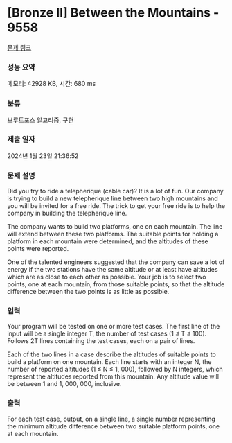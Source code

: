 # [Bronze II] Between the Mountains - 9558 

[문제 링크](https://www.acmicpc.net/problem/9558) 

### 성능 요약

메모리: 42928 KB, 시간: 680 ms

### 분류

브루트포스 알고리즘, 구현

### 제출 일자

2024년 1월 23일 21:36:52

### 문제 설명

<p>Did you try to ride a telepherique (cable car)? It is a lot of fun. Our company is trying to build a new telepherique line between two high mountains and you will be invited for a free ride. The trick to get your free ride is to help the company in building the telepherique line.</p>

<p>The company wants to build two platforms, one on each mountain. The line will extend between these two platforms. The suitable points for holding a platform in each mountain were determined, and the altitudes of these points were reported.</p>

<p>One of the talented engineers suggested that the company can save a lot of energy if the two stations have the same altitude or at least have altitudes which are as close to each other as possible. Your job is to select two points, one at each mountain, from those suitable points, so that the altitude difference between the two points is as little as possible.</p>

### 입력 

 <p>Your program will be tested on one or more test cases. The first line of the input will be a single integer T, the number of test cases (1 ≤ T ≤ 100). Follows 2T lines containing the test cases, each on a pair of lines.</p>

<p>Each of the two lines in a case describe the altitudes of suitable points to build a platform on one mountain. Each line starts with an integer N, the number of reported altitudes (1 ≤ N ≤ 1, 000), followed by N integers, which represent the altitudes reported from this mountain. Any altitude value will be between 1 and 1, 000, 000, inclusive.</p>

### 출력 

 <p>For each test case, output, on a single line, a single number representing the minimum altitude difference between two suitable platform points, one at each mountain.</p>

